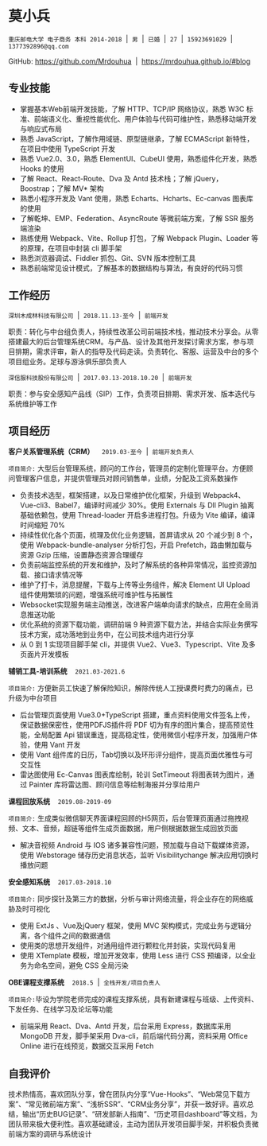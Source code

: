 # 莫小兵

`重庆邮电大学 电子商务 本科 2014-2018` &nbsp;|&nbsp; `男` &nbsp;|&nbsp; `已婚` &nbsp;|&nbsp; `27` &nbsp;|&nbsp; `15923691029` &nbsp;|&nbsp; `1377392896@qq.com`

GitHub: https://github.com/Mrdouhua &nbsp;|&nbsp; https://mrdouhua.github.io/#blog

## 专业技能

- 掌握基本Web前端开发技能，了解 HTTP、TCP/IP 网络协议，熟悉 W3C 标准、前端语义化、重视性能优化、用户体验与代码可维护性，熟悉移动端开发与响应式布局
- 熟悉 JavaScript，了解作用域链、原型链继承，了解 ECMAScript 新特性，在项目中使用 TypeScript 开发
- 熟悉 Vue2.0、3.0，熟悉 ElementUI、CubeUI 使用，熟悉组件化开发，熟悉 Hooks 的使用
- 了解 React、React-Route、Dva 及 Antd 技术栈；了解 jQuery，Boostrap；了解 MV* 架构
- 熟悉小程序开发及 Vant 使用，熟悉 Echarts、Hcharts、Ec-canvas 图表库的使用
- 了解乾坤、EMP、Federation、AsyncRoute 等微前端方案，了解 SSR 服务端渲染
- 熟练使用 Webpack、Vite、Rollup 打包，了解 Webpack Plugin、Loader 等的原理，在项目中封装 cli 脚手架
- 熟悉浏览器调试、Fiddler 抓包、Git、SVN 版本控制工具
- 熟悉前端常见设计模式，了解基本的数据结构与算法，有良好的代码习惯

## 工作经历

`深圳木成林科技有限公司` &nbsp;|&nbsp; `2018.11.13-至今` &nbsp;|&nbsp; `前端开发`

职责：转化与中台组负责人，持续性改革公司前端技术栈，推动技术分享会。从零搭建最大的后台管理系统CRM。与产品、设计及其他开发探讨需求方案，参与项目排期，需求评审，新人的指导及代码走读。负责转化、客服、运营及中台的多个项目组业务。足球与游泳俱乐部负责人

`深信服科技股份有限公司` &nbsp;|&nbsp; `2017.03.13-2018.10.20` &nbsp;|&nbsp; `前端开发`

职责：参与安全感知产品线（SIP）工作，负责项目排期、需求开发、版本迭代与系统维护等工作

## 项目经历

**客户关系管理系统（CRM）** &nbsp;&nbsp; `2019.03-至今` &nbsp;|&nbsp; `前端开发负责人`

`项目简介:` 大型后台管理系统，顾问的工作台，管理员的定制化管理平台。方便顾问管理客户信息，并提供管理员对顾问销售单，业绩，分配及工资系数操作

- 负责技术选型，框架搭建，以及日常维护优化框架，升级到 Webpack4、Vue-cli3、Babel7，编译时间减少 30%。使用 Externals 与 Dll Plugin 抽离基础依赖包，使用 Thread-loader 开启多进程打包。升级为 Vite 编译，编译时间缩短 70%
- 持续性优化各个页面，梳理及优化业务逻辑，首屏请求从 20 个减少到 8 个，使用 Webpack-bundle-analyser 分析打包，开启 Prefetch，路由懒加载与资源 Gzip 压缩，设置静态资源合理缓存
- 负责前端监控系统的开发和维护，及时了解系统的各种异常情况，监控资源加载、接口请求情况等
- 维护了打卡，消息提醒，下载与上传等业务组件，解决 Element UI Upload 组件使用繁琐的问题，增强系统可维护性与拓展性
- Websocket实现服务端主动推送，改进客户端单向请求的缺点，应用在全局消息推送功能
- 优化系统的资源下载功能，调研前端 9 种资源下载方法，并结合实际业务撰写技术方案，成功落地到业务中，在公司技术组内进行分享
- 从 0 到 1 实现项目脚手架 cli，并提供 Vue2、Vue3、Typescript、Vite 及多页面片开发模板

**辅销工具-培训系统** &nbsp;&nbsp; `2021.03-2021.6`

`项目简介:` 方便新员工快速了解保险知识，解除传统人工授课费时费力的痛点，已升级为中台项目

- 后台管理页面使用 Vue3.0+TypeScript 搭建，重点资料使用文件签名上传，保证数据保密性，使用PDFJS插件将 PDF 切为有序的图片集合，提高预览性能，全局配置 Api 错误重连，提高稳定性，使用微信小程序开发，加强用户体验，使用 Vant 开发
- 使用 Vant 组件库的日历，Tab切换以及环形评分组件，提高页面优雅性与可交互性
- 雷达图使用 Ec-Canvas 图表库绘制，轮训 SetTimeout 将图表转为图片，通过 Painter 库将雷达图、顾问信息等绘制海报并分享给用户

**课程回放系统** &nbsp;&nbsp; `2019.08-2019-09`

`项目简介:` 生成类似微信聊天界面课程回顾的H5网页，后台管理页面通过拖拽视频、文本、音频，超链等组件生成页面数据，用户侧根据数据生成回放页面

- 解决音视频 Android 与 IOS 诸多兼容性问题，预加载与自动下载媒体资源，使用 Webstorage 储存历史消息状态，监听 Visibilitychange 解决应用切换时播放问题

**安全感知系统** &nbsp;&nbsp; `2017.03-2018.10`

`项目简介:` 同步探针及第三方的数据，分析与审计网络流量，将企业存在的网络威胁及时可视化

- 使用 ExtJs 、Vue及jQuery 框架，使用 MVC 架构模式，完成业务与逻辑分离，各个组件之间的数据通信
- 使用类的思想开发组件，对通用组件进行颗粒化并封装，实现代码复用
- 使用 XTemplate 模板，增加开发效率，使用 Less 进行 CSS 预编译，以全业务为命名空间，避免 CSS 全局污染

**OBE课程支撑系统** &nbsp;&nbsp; `2018.5` &nbsp;|&nbsp; `全栈开发/项目负责人`

`项目简介:`毕设为学院老师完成的课程支撑系统，具有新建课程与班级、上传资料、下发任务、在线学习及论坛等功能

- 前端采用 React、Dva、Antd 开发，后台采用 Express，数据库采用 MongoDB 开发，脚手架采用 Dva-cli，前后端代码分离，资料采用 Office Online 进行在线预览，数据交互采用 Fetch

## 自我评价

技术热情高，喜欢团队分享，曾在团队内分享“Vue-Hooks”、“Web常见下载方案”、“常见微前端方案”、“浅析SSR”、“CRM业务分享”，并获一致好评。喜欢总结，输出“历史BUG记录”、“研发部新人指南”、“历史项目dashboard”等文档，为团队带来极大便利性。喜欢基础建设，主动为团队开发项目脚手架，并积极负责微前端方案的调研与系统设计

